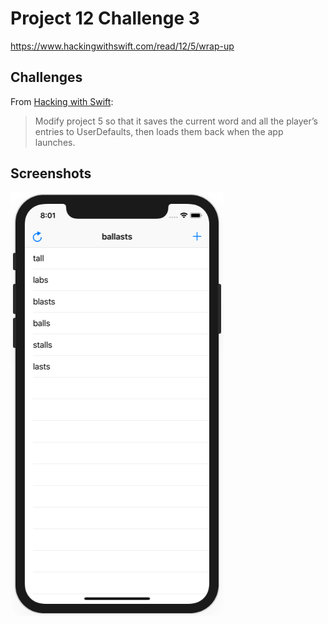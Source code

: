 # Project 12 Challenge 3

https://www.hackingwithswift.com/read/12/5/wrap-up

## Challenges

From [Hacking with Swift](https://www.hackingwithswift.com/read/12/5/wrap-up):
>Modify project 5 so that it saves the current word and all the player’s entries to UserDefaults, then loads them back when the app launches.

## Screenshots

![screenshot1](screenshots/screen01.png)
